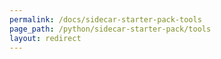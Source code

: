 ```yaml
---
permalink: /docs/sidecar-starter-pack-tools
page_path: /python/sidecar-starter-pack/tools
layout: redirect
---
```

